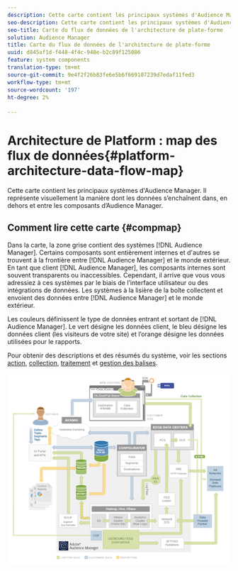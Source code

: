 ```yaml
---
description: Cette carte contient les principaux systèmes d'Audience Manager. Il représente visuellement la manière dont les données s’enchaînent dans, en dehors et entre les composants d’Audience Manager.
seo-description: Cette carte contient les principaux systèmes d'Audience Manager. Il représente visuellement la manière dont les données s’enchaînent dans, en dehors et entre les composants d’Audience Manager.
seo-title: Carte du flux de données de l'architecture de plate-forme
solution: Audience Manager
title: Carte du flux de données de l'architecture de plate-forme
uuid: d845af1d-f448-4f4c-948e-b2c89f125086
feature: system components
translation-type: tm+mt
source-git-commit: 9e4f2f26b83fe6e5b6f669107239d7edaf11fed3
workflow-type: tm+mt
source-wordcount: '197'
ht-degree: 2%

---
```



# Architecture de Platform : map des flux de données{#platform-architecture-data-flow-map}

Cette carte contient les principaux systèmes d&#39;Audience Manager. Il représente visuellement la manière dont les données s’enchaînent dans, en dehors et entre les composants d’Audience Manager.

## Comment lire cette carte {#compmap}

<!-- 

c_compmap.xml

 -->

Dans la carte, la zone grise contient des systèmes [!DNL Audience Manager]. Certains composants sont entièrement internes et d&#39;autres se trouvent à la frontière entre [!DNL Audience Manager] et le monde extérieur. En tant que client [!DNL Audience Manager], les composants internes sont souvent transparents ou inaccessibles. Cependant, il arrive que vous vous adressiez à ces systèmes par le biais de l’interface utilisateur ou des intégrations de données. Les systèmes à la lisière de la boîte collectent et envoient des données entre [!DNL Audience Manager] et le monde extérieur.

Les couleurs définissent le type de données entrant et sortant de [!DNL Audience Manager]. Le vert désigne les données client, le bleu désigne les données client (les visiteurs de votre site) et l’orange désigne les données utilisées pour le rapports.

Pour obtenir des descriptions et des résumés du système, voir les sections [action](../../reference/system-components/components-data-action.md), [collection](../../reference/system-components/components-data-collection.md), [traitement](../../reference/system-components/components-data-processing.md) et [gestion des balises](../../reference/system-components/components-tag-management.md).

![](assets/flowmap.png)

